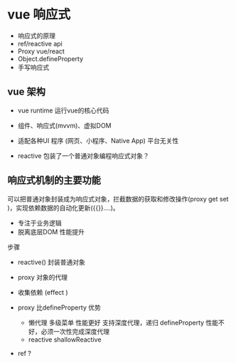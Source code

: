 # vue 响应式
- 响应式的原理
- ref/reactive api
- Proxy vue/react
- Object.defineProperty
- 手写响应式

## vue 架构
- vue runtime 运行vue的核心代码
- 组件、响应式(mvvm)、虚拟DOM

- 适配各种UI 程序 (网页、小程序、Native App)
  平台无关性 
- reactive 包装了一个普通对象编程响应式对象？

## 响应式机制的主要功能
  可以把普通对象封装成为响应式对象，拦截数据的获取和修改操作(proxy get set )，实现依赖数据的自动化更新({{}}....)。
  - 专注于业务逻辑
  - 脱离底层DOM 性能提升

  步骤
  - reactive() 封装普通对象
  - proxy 对象的代理
  - 收集依赖 (effect )

- proxy 比defineProperty 优势
  - 懒代理
    多级菜单 性能更好
    支持深度代理，递归
    defineProperty 性能不好，必须一次性完成深度代理
  - reactive shallowReactive

- ref ? 